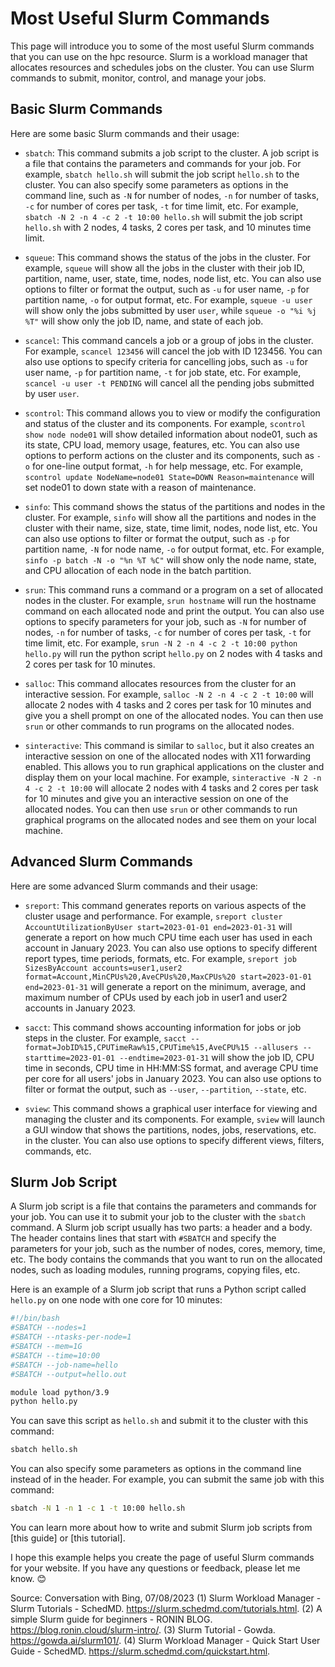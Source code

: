 # Most Useful Slurm Commands

This page will introduce you to some of the most useful Slurm commands that you can use on the hpc resource. Slurm is a workload manager that allocates resources and schedules jobs on the cluster. You can use Slurm commands to submit, monitor, control, and manage your jobs.

## Basic Slurm Commands

Here are some basic Slurm commands and their usage:

- `sbatch`: This command submits a job script to the cluster. A job script is a file that contains the parameters and commands for your job. For example, `sbatch hello.sh` will submit the job script `hello.sh` to the cluster. You can also specify some parameters as options in the command line, such as `-N` for number of nodes, `-n` for number of tasks, `-c` for number of cores per task, `-t` for time limit, etc. For example, `sbatch -N 2 -n 4 -c 2 -t 10:00 hello.sh` will submit the job script `hello.sh` with 2 nodes, 4 tasks, 2 cores per task, and 10 minutes time limit.

- `squeue`: This command shows the status of the jobs in the cluster. For example, `squeue` will show all the jobs in the cluster with their job ID, partition, name, user, state, time, nodes, node list, etc. You can also use options to filter or format the output, such as `-u` for user name, `-p` for partition name, `-o` for output format, etc. For example, `squeue -u user` will show only the jobs submitted by user `user`, while `squeue -o "%i %j %T"` will show only the job ID, name, and state of each job.

- `scancel`: This command cancels a job or a group of jobs in the cluster. For example, `scancel 123456` will cancel the job with ID 123456. You can also use options to specify criteria for cancelling jobs, such as `-u` for user name, `-p` for partition name, `-t` for job state, etc. For example, `scancel -u user -t PENDING` will cancel all the pending jobs submitted by user `user`.

- `scontrol`: This command allows you to view or modify the configuration and status of the cluster and its components. For example, `scontrol show node node01` will show detailed information about node01, such as its state, CPU load, memory usage, features, etc. You can also use options to perform actions on the cluster and its components, such as `-o` for one-line output format, `-h` for help message, etc. For example, `scontrol update NodeName=node01 State=DOWN Reason=maintenance` will set node01 to down state with a reason of maintenance.

- `sinfo`: This command shows the status of the partitions and nodes in the cluster. For example, `sinfo` will show all the partitions and nodes in the cluster with their name, size, state, time limit, nodes, node list, etc. You can also use options to filter or format the output, such as `-p` for partition name, `-N` for node name, `-o` for output format, etc. For example, `sinfo -p batch -N -o "%n %T %C"` will show only the node name, state, and CPU allocation of each node in the batch partition.

- `srun`: This command runs a command or a program on a set of allocated nodes in the cluster. For example, `srun hostname` will run the hostname command on each allocated node and print the output. You can also use options to specify parameters for your job, such as `-N` for number of nodes, `-n` for number of tasks, `-c` for number of cores per task, `-t` for time limit, etc. For example, `srun -N 2 -n 4 -c 2 -t 10:00 python hello.py` will run the python script `hello.py` on 2 nodes with 4 tasks and 2 cores per task for 10 minutes.

- `salloc`: This command allocates resources from the cluster for an interactive session. For example, `salloc -N 2 -n 4 -c 2 -t 10:00` will allocate 2 nodes with 4 tasks and 2 cores per task for 10 minutes and give you a shell prompt on one of the allocated nodes. You can then use `srun` or other commands to run programs on the allocated nodes.

- `sinteractive`: This command is similar to `salloc`, but it also creates an interactive session on one of the allocated nodes with X11 forwarding enabled. This allows you to run graphical applications on the cluster and display them on your local machine. For example, `sinteractive -N 2 -n 4 -c 2 -t 10:00` will allocate 2 nodes with 4 tasks and 2 cores per task for 10 minutes and give you an interactive session on one of the allocated nodes. You can then use `srun` or other commands to run graphical programs on the allocated nodes and see them on your local machine.

## Advanced Slurm Commands

Here are some advanced Slurm commands and their usage:

- `sreport`: This command generates reports on various aspects of the cluster usage and performance. For example, `sreport cluster AccountUtilizationByUser start=2023-01-01 end=2023-01-31` will generate a report on how much CPU time each user has used in each account in January 2023. You can also use options to specify different report types, time periods, formats, etc. For example, `sreport job SizesByAccount accounts=user1,user2 format=Account,MinCPUs%20,AveCPUs%20,MaxCPUs%20 start=2023-01-01 end=2023-01-31` will generate a report on the minimum, average, and maximum number of CPUs used by each job in user1 and user2 accounts in January 2023.

- `sacct`: This command shows accounting information for jobs or job steps in the cluster. For example, `sacct --format=JobID%15,CPUTimeRaw%15,CPUTime%15,AveCPU%15 --allusers --starttime=2023-01-01 --endtime=2023-01-31` will show the job ID, CPU time in seconds, CPU time in HH:MM:SS format, and average CPU time per core for all users' jobs in January 2023. You can also use options to filter or format the output, such as `--user`, `--partition`, `--state`, etc.

- `sview`: This command shows a graphical user interface for viewing and managing the cluster and its components. For example, `sview` will launch a GUI window that shows the partitions, nodes, jobs, reservations, etc. in the cluster. You can also use options to specify different views, filters, commands, etc.

## Slurm Job Script

A Slurm job script is a file that contains the parameters and commands for your job. You can use it to submit your job to the cluster with the `sbatch` command. A Slurm job script usually has two parts: a header and a body. The header contains lines that start with `#SBATCH` and specify the parameters for your job, such as the number of nodes, cores, memory, time, etc. The body contains the commands that you want to run on the allocated nodes, such as loading modules, running programs, copying files, etc.

Here is an example of a Slurm job script that runs a Python script called `hello.py` on one node with one core for 10 minutes:

```bash
#!/bin/bash
#SBATCH --nodes=1
#SBATCH --ntasks-per-node=1
#SBATCH --mem=1G
#SBATCH --time=10:00
#SBATCH --job-name=hello
#SBATCH --output=hello.out

module load python/3.9
python hello.py
```

You can save this script as `hello.sh` and submit it to the cluster with this command:

```bash
sbatch hello.sh
```

You can also specify some parameters as options in the command line instead of in the header. For example, you can submit the same job with this command:

```bash
sbatch -N 1 -n 1 -c 1 -t 10:00 hello.sh
```

You can learn more about how to write and submit Slurm job scripts from [this guide] or [this tutorial].

I hope this example helps you create the page of useful Slurm commands for your website. If you have any questions or feedback, please let me know. 😊

Source: Conversation with Bing, 07/08/2023
(1) Slurm Workload Manager - Slurm Tutorials - SchedMD. https://slurm.schedmd.com/tutorials.html.
(2) A simple Slurm guide for beginners - RONIN BLOG. https://blog.ronin.cloud/slurm-intro/.
(3) Slurm Tutorial - Gowda. https://gowda.ai/slurm101/.
(4) Slurm Workload Manager - Quick Start User Guide - SchedMD. https://slurm.schedmd.com/quickstart.html.
